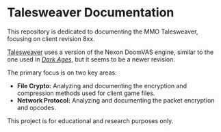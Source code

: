 # Talesweaver Documentation

This repository is dedicated to documenting the MMO Talesweaver, focusing on client revision 8xx.

[Talesweaver](https://en.wikipedia.org/wiki/TalesWeaver) uses a version of the Nexon DoomVAS engine, similar to the one used in *[Dark Ages](https://en.wikipedia.org/wiki/Dark_Ages_(1999_video_game))*, but it seems to be a newer revision.

The primary focus is on two key areas:

* **File Crypto:** Analyzing and documenting the encryption and compression methods used for client game files.
* **Network Protocol:** Analyzing and documenting the packet encryption and opcodes.

This project is for educational and research purposes only.
